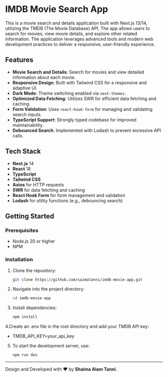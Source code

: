 # IMDB Movie Search App

This is a movie search and details application built with Next.js 13/14, utilizing the TMDB (The Movie Database) API. The app allows users to search for movies, view movie details, and explore other related information. The application leverages advanced tools and modern web development practices to deliver a responsive, user-friendly experience.

## Features

- **Movie Search and Details**: Search for movies and view detailed information about each movie.
- **Responsive Design**: Built with Tailwind CSS for a responsive and adaptive UI.
- **Dark Mode**: Theme switching enabled via `next-themes`.
- **Optimized Data Fetching**: Utilizes SWR for efficient data fetching and caching.
- **Form Validation**: Uses `react-hook-form` for managing and validating search inputs.
- **TypeScript Support**: Strongly typed codebase for improved maintainability.
- **Debounced Search**: Implemented with Lodash to prevent excessive API calls.

## Tech Stack

- **Next.js** 14
- **React** 18
- **TypeScript**
- **Tailwind CSS**
- **Axios** for HTTP requests
- **SWR** for data fetching and caching
- **React Hook Form** for form management and validation
- **Lodash** for utility functions (e.g., debouncing search)

## Getting Started

### Prerequisites

- Node.js 20 or higher
- NPM 

### Installation

1. Clone the repository:
   


   ```bash
   git clone https://github.com/saimatanni/imdb-movie-app.git

2. Navigate into the project directory:

   ```bash
   cd imdb-movie-app

3. Install dependencies:

   ```bash
   npm install
4.Create an .env file in the root directory and add your TMDB API key:
 - TMDB_API_KEY=your_api_key

5. To start the development server, use:

   ```bash
   npm run dev


---
Design and Developed with :heart: by **Shaima Alam Tanni**.

 
